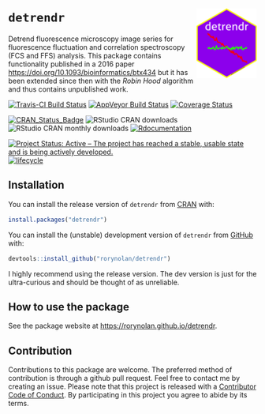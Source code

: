 
# `detrendr` <img src="man/figures/logo.png" align="right" height=141/> 

Detrend fluorescence microscopy image series for fluorescence
fluctuation and correlation spectroscopy (FCS and FFS) analysis. This
package contains functionality published in a 2016 paper
<https://doi.org/10.1093/bioinformatics/btx434> but it has been extended
since then with the *Robin Hood* algorithm and thus contains unpublished
work.

[![Travis-CI Build
Status](https://travis-ci.org/rorynolan/detrendr.svg?branch=master)](https://travis-ci.org/rorynolan/detrendr)
[![AppVeyor Build
Status](https://ci.appveyor.com/api/projects/status/github/rorynolan/detrendr?branch=master&svg=true)](https://ci.appveyor.com/project/rorynolan/detrendr)
[![Coverage
Status](https://img.shields.io/codecov/c/github/rorynolan/detrendr/master.svg)](https://codecov.io/github/rorynolan/detrendr?branch=master)

[![CRAN\_Status\_Badge](http://www.r-pkg.org/badges/version/detrendr)](https://cran.r-project.org/package=detrendr)
![RStudio CRAN
downloads](http://cranlogs.r-pkg.org/badges/grand-total/detrendr)
![RStudio CRAN monthly
downloads](http://cranlogs.r-pkg.org/badges/detrendr)
[![Rdocumentation](http://www.rdocumentation.org/badges/version/detrendr)](http://www.rdocumentation.org/packages/detrendr)

[![Project Status: Active – The project has reached a stable, usable
state and is being actively
developed.](http://www.repostatus.org/badges/latest/active.svg)](http://www.repostatus.org/#active)
[![lifecycle](https://img.shields.io/badge/lifecycle-stable-brightgreen.svg)](https://www.tidyverse.org/lifecycle/#stable)

## Installation

You can install the release version of `detrendr` from
[CRAN](https://CRAN.R-project.org/package=detrendr) with:

``` r
install.packages("detrendr")
```

You can install the (unstable) development version of `detrendr` from
[GitHub](https://github.com/rorynolan/detrendr/) with:

``` r
devtools::install_github("rorynolan/detrendr")
```

I highly recommend using the release version. The dev version is just
for the ultra-curious and should be thought of as unreliable.

## How to use the package

See the package website at <https://rorynolan.github.io/detrendr>.

## Contribution

Contributions to this package are welcome. The preferred method of
contribution is through a github pull request. Feel free to contact me
by creating an issue. Please note that this project is released with a
[Contributor Code of
Conduct](https://github.com/rorynolan/detrendr/blob/master/CONDUCT.md).
By participating in this project you agree to abide by its terms.

